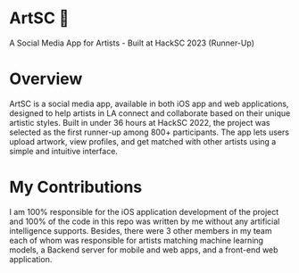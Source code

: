 # ArtSC 🎨

A Social Media App for Artists - Built at HackSC 2023 (Runner-Up)

# Overview

ArtSC is a social media app, available in both iOS app and web applications, designed to help artists in LA connect and collaborate based on their unique artistic styles. Built in under 36 hours at HackSC 2022, the project was selected as the first runner-up among 800+ participants. The app lets users upload artwork, view profiles, and get matched with other artists using a simple and intuitive interface.

# My Contributions
I am 100% responsible for the iOS application development of the project and 100% of the code in this repo was written by me without any artificial intelligence supports. Besides, there were 3 other members in my team each of whom was responsible for artists matching machine learning models, a Backend server for mobile and web apps, and a front-end web application.

